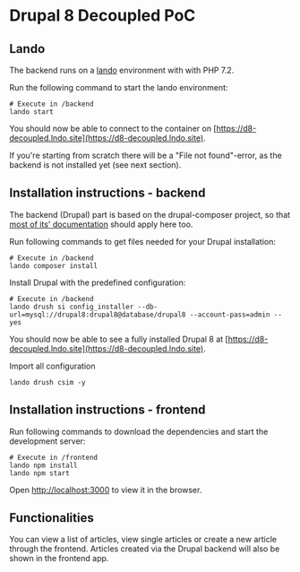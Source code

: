 # Drupal 8 Decoupled PoC

## Lando
The backend runs on a [lando](https://docs.devwithlando.io/tutorials/drupal8.html) environment with with PHP 7.2.

Run the following command to start the lando environment:
```
# Execute in /backend
lando start
```
You should now be able to connect to the container on [https://d8-decoupled.lndo.site](https://d8-decoupled.lndo.site).

If you're starting from scratch there will be a "File not found"-error, as the backend is not installed yet (see next
section).

## Installation instructions - backend
The backend (Drupal) part is based on the drupal-composer project, so that
[most of its' documentation](https://github.com/drupal-composer/drupal-project) should apply here too.

Run following commands to get files needed for your Drupal installation:
```
# Execute in /backend
lando composer install
```
Install Drupal with the predefined configuration:
```
# Execute in /backend
lando drush si config_installer --db-url=mysql://drupal8:drupal8@database/drupal8 --account-pass=admin --yes
```
You should now be able to see a fully installed Drupal 8 at [https://d8-decoupled.lndo.site](https://d8-decoupled.lndo.site).

Import all configuration
```
lando drush csim -y
```

## Installation instructions - frontend

Run following commands to download the dependencies and start the development server:
```
# Execute in /frontend
lando npm install
lando npm start
```
Open [http://localhost:3000](http://localhost:3000) to view it in the browser.

## Functionalities
You can view a list of articles, view single articles or create a new article through the frontend. Articles
created via the Drupal backend will also be shown in the frontend app.
